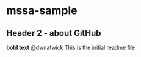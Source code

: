 # mssa-sample

## Header 2 - about GitHub

**bold text** @dwnatwick
This is the initial readme file
